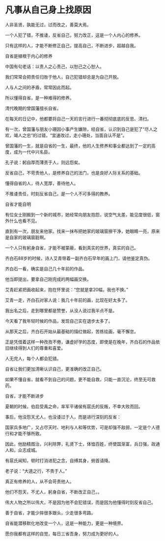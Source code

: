 # 凡事从自己身上找原因

人非圣贤，孰能无过，过而改之，善莫大焉。

一个人犯了错，不推诿，反省自己，努力改正，这是一个人内心的修养。

只有这样的人，才能不断修正自己，提高自己，不断进步，超越自我。

自省是植根于内心的修养

中国有句老话：以责人之心责己，以恕己之心恕人。

我们常常会把责任归咎于他人，自己犯错却总是为自己开脱。

人与人之间的矛盾，常常因此而起。

所以懂得自省，是一种难得的修养。

清代晚期的曾国藩擅长自省。

在每天的日记中，他都要将自己一天的言行进行一番彻彻底底的反思、清扫。

有一次，曾国藩与朋友小珊因小事产生嫌隙，经自省，认识到自己是犯了“尽人之欢，竭人之忠”的过错，“宜速改过，走小珊处，当面自认不是”。

曾国藩的一生，就是自省的一生，最终，他的人生修养和事业都达到了一定的高度，成为一代中兴名臣。

孔子说：躬自厚而薄责于人，则远怨矣。

反省自己，不苛责他人，是修养自己的法门，也是良好人际关系的基础。

懂得自省的人，待人宽厚，善待他人。

不推诿责任，时刻反省自己，是一个人不可多得的教养。

自省才能自明

有位女士刚搬到一个新的城市，她经常向朋友抱怨，说空气太差，能见度很低，窗外什么也看不见。

直到有一次，朋友来他家。找来一抹布把她家的玻璃窗擦干净，她眼睛一亮，原来是自家的玻璃窗脏啊。

一个人只有躬身自省，才能不被蒙蔽，看到真实的世界，真实的自己。

齐白石88岁的时候，诗人艾青带着一副齐白石早年的画上门，请他鉴定真伪。

齐白石一看，确实是自己几十年前的作品。

他当即提出，要拿自己刚完成的两幅画交换。

艾青赶紧把画收起来，抱在怀里说：“您就是拿20幅，我也不换。”

艾青一走，齐白石对家人说：我几十年前的画，比现在好太多了。

我出名之后，走到哪里都是赞誉，从没人说过我半点不是。

今天看了我年轻时候的作品，发现自己实在退步太多了。

从那天之后，齐白石开始从最基础的描红做起，苦练绘画，毫不懈怠。

正是凭借着这样一种孜孜不倦，谦虚好学的态度，即使是在晚年，齐白石的作品依旧继续得到人们的尊重和喜爱。

人无完人，每个人都会犯错。

自省让我们更加清晰认识自己，更准确的改正自己。

如果不懂自省，就看不到自己的问题，更不能自救，只能一直沉沦，终至无可救药。

自省，才能不断进步

夏朝的时候，伯启受禹之命，率军平诸侯有扈氏的反叛，不幸大败而回。

事后，他没怨天尤人，也没诿过于人，而是进行深刻的反省：

国家兵多地广，又占尽天时、地利与人和等优势，可是却强不敌弱，一定是个人德行和才能不够所致。

因此，他励精图治，兴利除弊，礼贤下士，体恤百姓，终使国渐富，兵日强，政通人和，众志成城。

有扈氏闻知，顿时打消进犯之念，自缚其身，俯首请降。

老子说：“大道之行，不责于人。”

真正有修养的人，从不会苛责他人。

他们不怨天，不尤人，躬身自省，不断改正自己，。

伟大人物之所以伟大，不是因为他不会犯错误，而是因为他懂得时刻反省自己。

善于自省，才能少摔很多跟头，少走很多弯路。

自省能潜移默化地改变一个人，这是一种能力，更是一种境界。

愿你我都有这样的自觉，每日三省吾身，努力成为更好的人。
